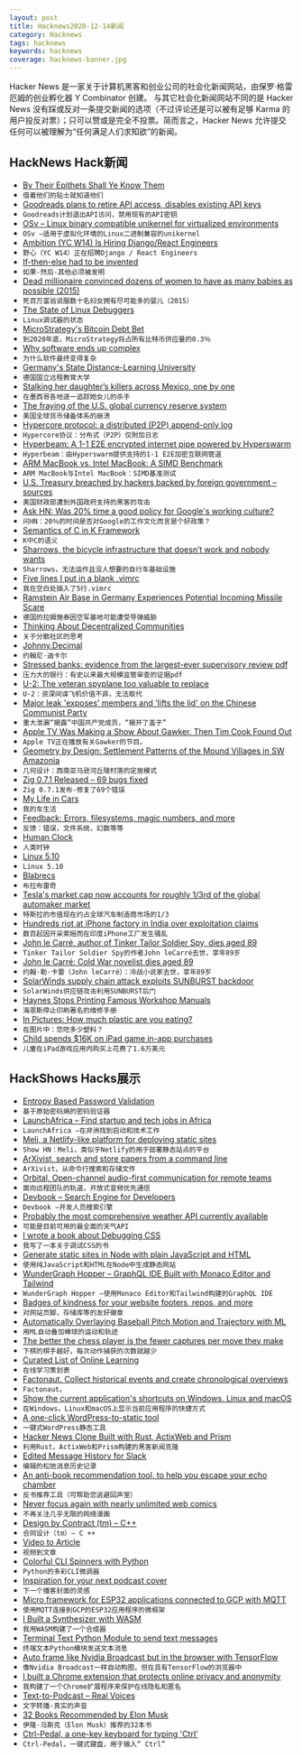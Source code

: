 ```yaml
---
layout: post
title: Hacknews2020-12-14新闻
category: Hacknews
tags: hacknews
keywords: hacknews
coverage: hacknews-banner.jpg
---
```


Hacker News 是一家关于计算机黑客和创业公司的社会化新闻网站，由保罗·格雷厄姆的创业孵化器 Y Combinator 创建。
与其它社会化新闻网站不同的是 Hacker News 没有踩或反对一条提交新闻的选项（不过评论还是可以被有足够 Karma 的用户投反对票）；只可以赞或是完全不投票。简而言之，Hacker News 允许提交任何可以被理解为“任何满足人们求知欲”的新闻。

## HackNews Hack新闻


- [By Their Epithets Shall Ye Know Them](https://newleftreview.org/issues/ii126/articles/michael-maar-by-their-epithets-shall-ye-know-them)
- `借着他们的贴士就知道他们`
- [Goodreads plans to retire API access, disables existing API keys](https://joealcorn.co.uk/blog/2020/goodreads-retiring-API)
- `Goodreads计划退出API访问，禁用现有的API密钥`
- [OSv – Linux binary compatible unikernel for virtualized environments](https://github.com/cloudius-systems/osv)
- `OSv –适用于虚拟化环境的Linux二进制兼容的unikernel`
- [Ambition (YC W14) Is Hiring Django/React Engineers](https://ambition.com/career/opportunity/full-stack-engineer/)
- `野心（YC W14）正在招聘Django / React Engineers`
- [If-then-else had to be invented](https://github.com/ericfischer/if-then-else/blob/master/if-then-else.md)
- `如果-然后-其他必须被发明`
- [Dead millionaire convinced dozens of women to have as many babies as possible (2015)](https://fivethirtyeight.com/features/how-a-dead-millionaire-convinced-dozens-of-women-to-have-as-many-babies-as-possible/)
- `死百万富翁说服数十名妇女拥有尽可能多的婴儿（2015）`
- [The State of Linux Debuggers](https://scattered-thoughts.net/writing/the-state-of-linux-debuggers/)
- `Linux调试器的状态`
- [MicroStrategy's Bitcoin Debt Bet](https://www.kevinrooke.com/post/microstrategys-bitcoin-debt-bet)
- `到2020年底，MicroStrategy将占所有比特币供应量的0.3％`
- [Why software ends up complex](https://alexgaynor.net/2020/nov/30/why-software-ends-up-complex/)
- `为什么软件最终变得复杂`
- [Germany's State Distance-Learning University](https://www.fernuni-hagen.de/english/)
- `德国国立远程教育大学`
- [Stalking her daughter’s killers across Mexico, one by one](https://www.nytimes.com/2020/12/13/world/americas/miriam-rodriguez-san-fernando.html)
- `在墨西哥各地逐一追踪她女儿的杀手`
- [The fraying of the U.S. global currency reserve system](https://www.lynalden.com/fraying-petrodollar-system/)
- `美国全球货币储备体系的崩溃`
- [Hypercore protocol: a distributed (P2P) append-only log](https://hypercore-protocol.org/)
- `Hypercore协议：分布式（P2P）仅附加日志`
- [Hyperbeam: A 1-1 E2E encrypted internet pipe powered by Hyperswarm](https://github.com/mafintosh/hyperbeam)
- `Hyperbeam：由Hyperswarm提供支持的1-1 E2E加密互联网管道`
- [ARM MacBook vs. Intel MacBook: A SIMD Benchmark](https://lemire.me/blog/2020/12/13/arm-macbook-vs-intel-macbook-a-simd-benchmark/)
- `ARM MacBook与Intel MacBook：SIMD基准测试`
- [U.S. Treasury breached by hackers backed by foreign government – sources](https://www.reuters.com/article/us-usa-cyber-amazon-com-exclsuive/u-s-treasury-breached-by-hackers-backed-by-foreign-government-sources-idUSKBN28N0PG)
- `美国财政部遭到外国政府支持的黑客的攻击`
- [Ask HN: Was 20% time a good policy for Google's working culture?](item?id=25397339)
- `问HN：20％的时间是否对Google的工作文化而言是个好政策？`
- [Semantics of C in K Framework](https://github.com/kframework/c-semantics)
- `K中C的语义`
- [Sharrows, the bicycle infrastructure that doesn’t work and nobody wants](https://macwright.com/2020/12/04/sharrows.html)
- `Sharrows，无法运作且没人想要的自行车基础设施`
- [Five lines I put in a blank .vimrc](https://swordandsignals.com/2020/12/13/5-lines-in-vimrc.html)
- `我在空白处插入了5行.vimrc`
- [Ramstein Air Base in Germany Experiences Potential Incoming Missile Scare](https://www.thedrive.com/the-war-zone/38131/ramstein-air-base-in-germany-experiences-potential-incoming-missile-scare)
- `德国的拉姆施泰因空军基地可能遭受导弹威胁`
- [Thinking About Decentralized Communities](https://gurlic.com/root/thinking-about-decentralized-communities)
- `关于分散社区的思考`
- [Johnny.Decimal](https://johnnydecimal.com/)
- `约翰尼·迪卡尔`
- [Stressed banks: evidence from the largest-ever supervisory review pdf](https://www.fdic.gov/analysis/cfr/working-papers/2020/cfr-wp2020-06.pdf)
- `压力大的银行：有史以来最大规模监管审查的证据pdf`
- [U-2: The veteran spyplane too valuable to replace](https://www.bbc.com/future/article/20201210-lockheed-u-2-spyplane)
- `U-2：资深间谍飞机价值不菲，无法取代`
- [Major leak 'exposes' members and 'lifts the lid' on the Chinese Communist Party](https://gitlab.com/shanghai-ccp-member-db/shanghai-ccp-member-db)
- `重大泄漏“揭露”中国共产党成员，“揭开了盖子”`
- [Apple TV Was Making a Show About Gawker. Then Tim Cook Found Out](https://www.nytimes.com/2020/12/13/business/media/apple-gawker-tim-cook.html)
- `Apple TV正在播放有关Gawker的节目。`
- [Geometry by Design: Settlement Patterns of the Mound Villages in SW Amazonia](https://journal.caa-international.org/articles/10.5334/jcaa.45/)
- `几何设计：西南亚马逊河丘陵村落的定居模式`
- [Zig 0.7.1 Released – 69 bugs fixed](https://ziglang.org/download/0.7.1/release-notes.html)
- `Zig 0.7.1发布-修复了69个错误`
- [My Life in Cars](https://www.newyorker.com/culture/culture-desk/my-life-in-cars)
- `我的车生活`
- [Feedback: Errors, filesystems, magic numbers, and more](http://rachelbythebay.com/w/2020/12/11/feedback/)
- `反馈：错误，文件系统，幻数等等`
- [Human Clock](https://humanclock.com/)
- `人类时钟`
- [Linux 5.10](https://lore.kernel.org/lkml/CAHk-=whCKhxNyKn1Arut8xUDKTwp3fWcCj_jbL5dbzkUmo45gQ@mail.gmail.com/T/#u)
- `Linux 5.10`
- [Blabrecs](https://mkremins.github.io/blabrecs/)
- `布拉布雷奇`
- [Tesla's market cap now accounts for roughly 1/3rd of the global automaker market](https://datamentary.net/psa-tesla-may-soon-be-as-big-as-all-other-automakers-combined/)
- `特斯拉的市值现在约占全球汽车制造商市场的1/3`
- [Hundreds riot at iPhone factory in India over exploitation claims](https://www.scmp.com/news/asia/south-asia/article/3113783/hundreds-riot-iphone-factory-india-over-exploitation-claims)
- `数百起因开采索赔而在印度iPhone工厂发生骚乱`
- [John le Carré, author of Tinker Tailor Soldier Spy, dies aged 89](https://www.theguardian.com/books/2020/dec/13/john-le-carre-author-of-tinker-tailor-soldier-spy-dies-aged-89)
- `Tinker Tailor Soldier Spy的作者John leCarré去世，享年89岁`
- [John le Carré: Cold War novelist dies aged 89](https://www.bbc.com/news/entertainment-arts-55297558)
- `约翰·勒·卡雷（John leCarré）：冷战小说家去世，享年89岁`
- [SolarWinds supply chain attack exploits SUNBURST backdoor](https://www.fireeye.com/blog/threat-research/2020/12/evasive-attacker-leverages-solarwinds-supply-chain-compromises-with-sunburst-backdoor.html)
- `SolarWinds供应链攻击利用SUNBURST后门`
- [Haynes Stops Printing Famous Workshop Manuals](https://classicsworld.co.uk/news/haynes-stops-printing-famous-workshop-manuals/)
- `海恩斯停止印刷著名的维修手册`
- [In Pictures: How much plastic are you eating?](https://www.aljazeera.com/gallery/2020/12/11/in-pictures-how-much-plastic-are-you-eating)
- `在图片中：您吃多少塑料？`
- [Child spends $16K on iPad game in-app purchases](https://appleinsider.com/articles/20/12/13/kid-spends-16k-on-in-app-purchases-for-ipad-game-sonic-forces)
- `儿童在iPad游戏应用内购买上花费了1.6万美元`


## HackShows Hacks展示

- [ Entropy Based Password Validation](https://github.com/lane-c-wagner/go-password-validator)
- `基于原始密码熵的密码验证器`
- [ LaunchAfrica – Find startup and tech jobs in Africa](https://launchafrica.io/)
- `LaunchAfrica –在非洲找到启动和技术工作`
- [ Meli, a Netlify-like platform for deploying static sites](https://github.com/getmeli/meli)
- `Show HN：Meli，类似于Netlify的用于部署静态站点的平台`
- [ ArXivist, search and store papers from a command line](https://github.com/njhofmann/arXivist)
- `ArXivist，从命令行搜索和存储文件`
- [ Orbital, Open-channel audio-first communication for remote teams](http://orbital.chat/)
- `面向远程团队的轨道，开放式音频优先通信`
- [ Devbook – Search Engine for Developers](https://usedevbook.com)
- `Devbook –开发人员搜索引擎`
- [ Probably the most comprehensive weather API currently available](item?id=25395769)
- `可能是目前可用的最全面的天气API`
- [ I wrote a book about Debugging CSS](http://debuggingcss.com/)
- `我写了一本关于调试CSS的书`
- [ Generate static sites in Node with plain JavaScript and HTML](https://github.com/chr15m/motionless)
- `使用纯JavaScript和HTML在Node中生成静态网站`
- [ WunderGraph Hopper – GraphQL IDE Built with Monaco Editor and Tailwind](https://github.com/wundergraph/hopper)
- `WunderGraph Hopper –使用Monaco Editor和Tailwind构建的GraphQL IDE`
- [ Badges of kindness for your website footers, repos, and more](https://kindspeech.org/badges/)
- `对网站页脚，存储库等的友好徽章`
- [ Automatically Overlaying Baseball Pitch Motion and Trajectory with ML](https://github.com/chonyy/ML-auto-baseball-pitching-overlay)
- `用ML自动叠加棒球的运动和轨迹`
- [ The better the chess player is the fewer captures per move they make](https://blog.chessvision.ai/average-captures-per-move-by-elo/)
- `下棋的棋手越好，每次动作捕获的次数就越少`
- [ Curated List of Online Learning](item?id=25402800)
- `在线学习策划表`
- [ Factonaut. Collect historical events and create chronological overviews](https://www.factonaut.com/)
- `Factonaut。`
- [ Show the current application's shortcuts on Windows, Linux and macOS](https://tkainrad.dev/posts/app-to-show-shortcuts-of-current-application-windows-linux-macos/)
- `在Windows，Linux和macOS上显示当前应用程序的快捷方式`
- [ A one-click WordPress-to-static tool](https://sitesauce.app/for/wordpress)
- `一键式WordPress静态工具`
- [ Hacker News Clone Built with Rust, ActixWeb and Prism](https://github.com/kaleidawave/hackernews-prism)
- `利用Rust，ActixWeb和Prism构建的黑客新闻克隆`
- [ Edited Message History for Slack](https://edited.chat/)
- `编辑的松弛消息历史记录`
- [ An anti-book recommendation tool, to help you escape your echo chamber](https://abooklikefoo.com/escape/)
- `反书推荐工具（可帮助您逃避回声室）`
- [ Never focus again with nearly unlimited web comics](https://github.com/jstrieb/procrastinate)
- `不再关注几乎无限的网络漫画`
- [ Design by Contract (tm) – C++](https://github.com/Bambofy/dbc_cpp)
- `合同设计（tm）– C ++`
- [ Video to Article](https://v2article.com/)
- `视频到文章`
- [ Colorful CLI Spinners with Python](https://github.com/willmcgugan/rich#status)
- `Python的多彩CLI微调器`
- [ Inspiration for your next podcast cover](https://coverart.xyz)
- `下一个播客封面的灵感`
- [ Micro framework for ESP32 applications connected to GCP with MQTT](https://github.com/oalpay/petit_gcp)
- `使用MQTT连接到GCP的ESP32应用程序的微框架`
- [ I Built a Synthesizer with WASM](https://timdaub.github.io/wasm-synth/)
- `我用WASM构建了一个合成器`
- [ Terminal Text Python Module to send text messages](https://github.com/mraza007/terminal-text)
- `终端文本Python模块发送文本消息`
- [ Auto frame like Nvidia Broadcast but in the browser with TensorFlow](https://www.appblit.com/autoframe)
- `像Nvidia Broadcast一样自动构图，但在具有TensorFlow的浏览器中`
- [ I built a Chrome extension that protects online privacy and anonymity](http://webwall.io/)
- `我构建了一个Chrome扩展程序来保护在线隐私和匿名`
- [ Text-to-Podcast – Real Voices](https://www.getpoise.co.uk/)
- `文字转播-真实的声音`
- [ 32 Books Recommended by Elon Musk](https://nextbooktoread.com/persons/elon-musk)
- `伊隆·马斯克（Elon Musk）推荐的32本书`
- [ Ctrl-Pedal, a one-key keyboard for typing 'Ctrl'](https://gitlab.com/rolando.a/ctrl-pedal)
- `Ctrl-Pedal，一键式键盘，用于输入“ Ctrl”`

